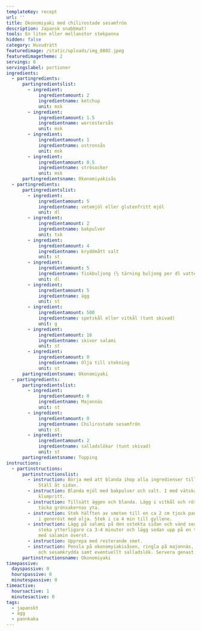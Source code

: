 ```yaml
---
templateKey: recept
url: ''
title: Okonomiyaki med chilirostade sesamfrön
description: Japansk snabbmat!
tools: En liten eller mellanstor stekpanna
hidden: false
category: Huvudrätt
featuredimage: /static/uploads/img_0802.jpeg
featuredimagetheme: 2
servings: 6
servingslabel: portioner
ingredients:
  - partingredients:
      partingredientslist:
        - ingredient:
            ingredientamount: 2
            ingredientname: ketchup
            unit: msk
        - ingredient:
            ingredientamount: 1.5
            ingredientname: worcestersås
            unit: msk
        - ingredient:
            ingredientamount: 1
            ingredientname: ostronsås
            unit: msk
        - ingredient:
            ingredientamount: 0.5
            ingredientname: strösocker
            unit: msk
      partingredientsname: Okonomiyakisås
  - partingredients:
      partingredientslist:
        - ingredient:
            ingredientamount: 5
            ingredientname: vetemjöl eller glutenfritt mjöl
            unit: dl
        - ingredient:
            ingredientamount: 2
            ingredientname: bakpulver
            unit: tsk
        - ingredient:
            ingredientamount: 4
            ingredientname: kryddmått salt
            unit: st
        - ingredient:
            ingredientamount: 5
            ingredientname: fiskbuljong (½ tärning buljong per dl vatten)
            unit: dl
        - ingredient:
            ingredientamount: 5
            ingredientname: ägg
            unit: st
        - ingredient:
            ingredientamount: 500
            ingredientname: spetskål eller vitkål (tunt skivad)
            unit: g
        - ingredient:
            ingredientamount: 16
            ingredientname: skivor salami
            unit: st
        - ingredient:
            ingredientamount: 0
            ingredientname: Olja till stekning
            unit: st
      partingredientsname: Okonomiyaki
  - partingredients:
      partingredientslist:
        - ingredient:
            ingredientamount: 0
            ingredientname: Majonnäs
            unit: st
        - ingredient:
            ingredientamount: 0
            ingredientname: Chilirostade sesamfrön
            unit: st
        - ingredient:
            ingredientamount: 2
            ingredientname: salladslökar (tunt skivad)
            unit: st
      partingredientsname: Topping
instructions:
  - partinstructions:
      partinstructionslist:
        - instruction: Börja med att blanda ihop alla ingredienser till okonomyakisåsen.
            Ställ åt sidan.
        - instruction: Blanda mjöl med bakpulver och salt. I med vätskan och vispa till
            klumpritt.
        - instruction: Tillsätt äggen och blanda. Lägg i vitkål och rör om. Smeten ska
            täcka grönsakernas yta.
        - instruction: Stek hälften av smeten till en ca 2 cm tjock pannkaka på medelvärme
            i generöst med olja. Stek i ca 4 min till gyllene.
        - instruction: Lägg på salami på den ostekta sidan och vänd sedan pannkakan. Låt
            steka ytterligare ca 3-4 minuter och lägg sedan upp på en tallrik
            med salamin överst.
        - instruction: Upprepa med resterande smet.
        - instruction: Pensla på okonomyiakisåsen, ringla på majonnäs, strö över chili-
            och sesamkrydda samt eventuellt salladslök. Servera genast!
      partinstructionsname: Okonomiyaki
timepassive:
  dayspassive: 0
  hourspassive: 0
  minutespassive: 0
timeactive:
  hoursactive: 1
  minutesactive: 0
tags:
  - japanskt
  - ägg
  - pannkaka
---
```

